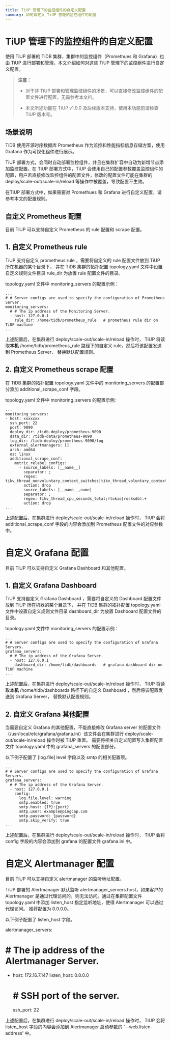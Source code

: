```yaml
---
title: TiUP 管理下的监控组件的自定义配置
summary: 如何自定义 TiUP 管理的监控组件的配置
---
```


# TiUP 管理下的监控组件的自定义配置

使用 TiUP 部署的 TiDB 集群，集群中的监控组件（Promethues 和 Grafana）也由 TiUP 进行部署和管理，本文介绍如何对这些 TiUP 管理下的监控组件进行自定义配置。

> **注意：**
>
> - 对于非 TiUP 部署和管理监控组件的场景，可以直接修改监控组件的配置文件进行配置，无需参考本文档。
>
> - 本文所述功能在 TiUP v1.9.0 及后续版本支持，使用本功能前请检查 TiUP 版本号。

## 场景说明

 TiDB 使用开源时序数据库 Prometheus 作为监控和性能指标信息存储方案，使用 Grafana 作为可视化组件进行展示。

 TiUP 部署方式，会同时自动部署监控组件，并且在集群扩容中自动为新增节点添加监控配置。在 TiUP 部署方式中，TiUP 会使用自己的配置参数覆盖监控组件的配置，用户若直接修改监控组件的配置文件，修改的配置文件可能在集群的 deploy/scale-out/scale-in/reload 等操作中被覆盖，导致配置不生效。

 在TiUP 部署方式中，如果需要对 Promethues 和 Grafana 进行自定义配置，请参考本文的配置规则。

## 自定义 Prometheus 配置

目前 TiUP 可以支持自定义 Prometheus 的 rule 配置和 scrape 配置。

## 1. 自定义 Prometheus rule

TiUP 支持自定义 prometheus rule ，需要将自定义的 rule 配置文件放到 TiUP 所在机器的某个目录下， 并在 TiDB 集群的拓扑配置 topology.yaml 文件中设置自定义规则文件目录 rule_dir 为放置 rule 配置文件的目录。

topology.yaml 文件中 monitoring_servers 的配置示例：

```
...
# # Server configs are used to specify the configuration of Prometheus Server.
monitoring_servers:
  # # The ip address of the Monitoring Server.
  - host: 127.0.0.1
    rule_dir: /home/tidb/prometheus_rule   # prometheus rule dir on TiUP machine
...
```

上述配置后，在集群进行 deploy/scale-out/scale-in/reload 操作时， TiUP 将读取**本机** /home/tidb/prometheus_rule 路径下的自定义 rule，然后将该配置发送到 Prometheus Server， 替换默认配置规则。

## 2. 自定义 Prometheus scrape 配置

在 TiDB 集群的拓扑配置 topology.yaml 文件中的 monitoring_servers 的配置部分添加 additional_scrape_conf 字段。

topology.yaml 文件中 monitoring_servers 的配置示例:

```
...
monitoring_servers:
- host: xxxxxxx
  ssh_port: 22
  port: 9090
  deploy_dir: /tidb-deploy/prometheus-9090
  data_dir: /tidb-data/prometheus-9090
  log_dir: /tidb-deploy/prometheus-9090/log
  external_alertmanagers: []
  arch: amd64
  os: linux
  additional_scrape_conf:
    metric_relabel_configs:
      - source_labels: [__name__]
        separator: ;
        regex: tikv_thread_nonvoluntary_context_switches|tikv_thread_voluntary_context_switches|tikv_threads_io_bytes_total
        action: drop
      - source_labels: [__name__,name]
        separator: ;
        regex: tikv_thread_cpu_seconds_total;(tokio|rocksdb).+
        action: drop
...
```

上述配置后，在集群进行 deploy/scale-out/scale-in/reload 操作时， TiUP 会将 additional_scrape_conf 字段的内容会添加到 Prometheus 配置文件的对应参数中。

# 自定义 Grafana 配置

目前 TiUP 可以支持自定义 Grafana Dashboard 和其他配置。

## 1. 自定义 Grafana Dashboard

TiUP 支持自定义 Grafana Dashboard ，需要将自定义的 Dashboard 配置文件放到 TiUP 所在机器的某个目录下， 并在 TiDB 集群的拓扑配置 topology.yaml 文件中设置自定义规则文件目录 dashboard_dir 为放置 Dashboard 配置文件的目录。

topology.yaml 文件中 monitoring_servers 的配置示例：

```
...
# # Server configs are used to specify the configuration of Grafana Servers.
grafana_servers:
  # # The ip address of the Grafana Server.
  - host: 127.0.0.1
    dashboard_dir: /home/tidb/dashboards   # grafana dashboard dir on TiUP machine
...
```
上述配置后，在集群进行 deploy/scale-out/scale-in/reload 操作时， TiUP 将读取**本机** /home/tidb/dashboards 路径下的自定义 Dashboard ，然后将该配置发送到 Grafana Server， 替换默认配置规则。

## 2. 自定义 Grafana 其他配置

当需要自定义 Grafana 的其他配置，不能直接修改 Grafana server 的配置文件（/usr/local/etc/grafana/grafana.ini）该文件会在集群进行 deploy/scale-out/scale-in/reload 操作时被 TiUP 重置。 需要将相关自定义配置写入集群配置文件 topology.yaml 中的 grafana_servers 的配置部分。

以下例子配置了 [log.file] level 字段以及 smtp 的相关配置项。

```
...
# # Server configs are used to specify the configuration of Grafana Servers.
grafana_servers:
  # # The ip address of the Grafana Server.
  - host: 127.0.0.1
    config:
      log.file.level: warning
      smtp.enabled: true
      smtp.host: {IP}:{port}
      smtp.user: example@pingcap.com
      smtp.password: {password}
      smtp.skip_verify: true
...
```

上述配置后，在集群进行 deploy/scale-out/scale-in/reload 操作时， TiUP 会将 config 字段的内容会添加到 grafana 的配置文件 grafana.ini 中。

# 自定义 Alertmanager 配置

目前 TiUP 可以支持自定义 alertmanager 的监听地址配置。

TiUP 部署的 Alertmanager 默认监听 alertmanager_servers.host，如果客户的 Alertmanager 是通过代理访问的，则无法访问。通过在集群配置文件 topology.yaml 中添加 listen_host 指定监听地址，使得 Alertmanager 可以通过代理访问。 推荐配置为 0.0.0.0。

以下例子配置了 listen_host 字段。

alertmanager_servers:
  # # The ip address of the Alertmanager Server.
  - host: 172.16.7.147
    listen_host: 0.0.0.0
    # # SSH port of the server.
    ssh_port: 22

上述配置后，在集群进行 deploy/scale-out/scale-in/reload 操作时， TiUP 会将 listen_host 字段的内容会添加到 Alertmanager 启动参数的 '--web.listen-address' 中。
